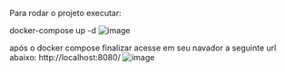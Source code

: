 Para rodar o projeto executar:

docker-compose up -d
![image](https://user-images.githubusercontent.com/6400074/129822055-5da928df-0d40-434d-95e6-78163455c937.png)

após o docker compose finalizar acesse em seu navador a seguinte url abaixo:
http://localhost:8080/
![image](https://user-images.githubusercontent.com/6400074/129822123-88341b90-bbf1-46bf-bf7c-58e9881f5c54.png)


